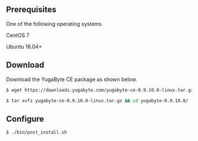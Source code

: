 ## Prerequisites

One of the following operating systems

<i class="icon-centos"></i> CentOS 7 

<i class="icon-ubuntu"></i> Ubuntu 16.04+

## Download

Download the YugaByte CE package as shown below.


```{.sh .copy .separator-dollar}
$ wget https://downloads.yugabyte.com/yugabyte-ce-0.9.10.0-linux.tar.gz
```
```{.sh .copy .separator-dollar}
$ tar xvfz yugabyte-ce-0.9.10.0-linux.tar.gz && cd yugabyte-0.9.10.0/
```

## Configure

```{.sh .copy .separator-dollar}
$ ./bin/post_install.sh
```
